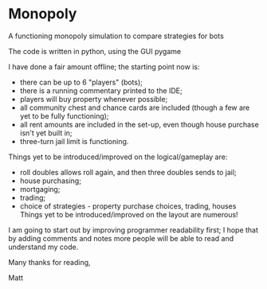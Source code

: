 # Monopoly
A functioning monopoly simulation to compare strategies for bots

The code is written in python, using the GUI pygame 

I have done a fair amount offline; the starting point now is:
 - there can be up to 6 "players" (bots);
 - there is a running commentary printed to the IDE;
 - players will buy property whenever possible;
 - all community chest and chance cards are included (though a few are yet to be fully functioning);
 - all rent amounts are included in the set-up, even though house purchase isn't yet built in;
 - three-turn jail limit is functioning.
 
Things yet to be introduced/improved on the logical/gameplay are:
 - roll doubles allows roll again, and then three doubles sends to jail;
 - house purchasing;
 - mortgaging;
 - trading;
 - choice of strategies - property purchase choices, trading, houses
Things yet to be introduced/improved on the layout are numerous!

I am going to start out by improving programmer readability first; I hope that by adding comments and notes more people will be able to read and understand my code.

Many thanks for reading,

Matt
